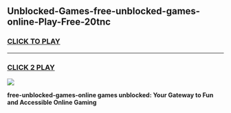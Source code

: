 
## Unblocked-Games-free-unblocked-games-online-Play-Free-20tnc
<h3>
<a href="https://premium76.site?title=free-unblocked-games-online&ref=17A">CLICK TO PLAY</a></h3>
<hr>

<h3>
<a href="https://premium76.site?title=free-unblocked-games-online&ref=17A">CLICK 2 PLAY</a>
  
</h3>

<a href="https://premium76.site?title=free-unblocked-games-online&ref=17A"><img src="https://clearcache.store/games.png"></a>


**free-unblocked-games-online games unblocked: Your Gateway to Fun and Accessible Online Gaming**
